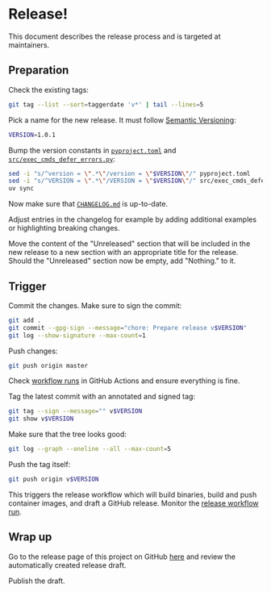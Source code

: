 # Release!

This document describes the release process and is targeted at maintainers.

## Preparation

Check the existing tags:

```sh
git tag --list --sort=taggerdate 'v*' | tail --lines=5
```

Pick a name for the new release. It must follow
[Semantic Versioning](https://semver.org):

```sh
VERSION=1.0.1
```

Bump the version constants in [`pyproject.toml`](./pyproject.toml) and
[`src/exec_cmds_defer_errors.py`](./src/exec_cmds_defer_errors.py):

```sh
sed -i "s/^version = \".*\"/version = \"$VERSION\"/" pyproject.toml
sed -i "s/^VERSION = \".*\"/VERSION = \"$VERSION\"/" src/exec_cmds_defer_errors.py
uv sync
```

Now make sure that [`CHANGELOG.md`](./CHANGELOG.md) is up-to-date.

Adjust entries in the changelog for example by adding additional examples or
highlighting breaking changes.

Move the content of the "Unreleased" section that will be included in the new
release to a new section with an appropriate title for the release. Should the
"Unreleased" section now be empty, add "Nothing." to it.

## Trigger

Commit the changes. Make sure to sign the commit:

```sh
git add .
git commit --gpg-sign --message="chore: Prepare release v$VERSION"
git log --show-signature --max-count=1
```

Push changes:

```sh
git push origin master
```

Check
[workflow runs](https://github.com/trallnag/exec-cmds-defer-errors/actions?query=branch%3Amaster)
in GitHub Actions and ensure everything is fine.

Tag the latest commit with an annotated and signed tag:

```sh
git tag --sign --message="" v$VERSION
git show v$VERSION
```

Make sure that the tree looks good:

```sh
git log --graph --oneline --all --max-count=5
```

Push the tag itself:

```sh
git push origin v$VERSION
```

This triggers the release workflow which will build binaries, build and push
container images, and draft a GitHub release. Monitor the
[release workflow run](https://github.com/trallnag/exec-cmds-defer-errors/actions/workflows/release.yaml).

## Wrap up

Go to the release page of this project on GitHub
[here](https://github.com/trallnag/exec-cmds-defer-errors/releases) and review
the automatically created release draft.

Publish the draft.
